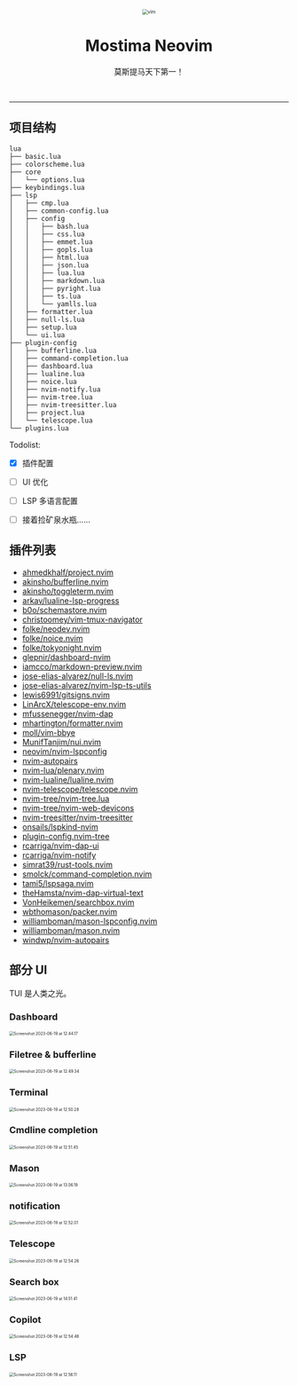 <div align="center">
  <img src="http://magenta-note-1305707521.coscd.myqcloud.com/vim.png" alt="vim" style="zoom:60%;" />
  
  # Mostima Neovim
  
  <p>莫斯提马天下第一！</p>
  <br>
</div>

***



## 项目结构

```shell
lua
├── basic.lua
├── colorscheme.lua
├── core
│   └── options.lua
├── keybindings.lua
├── lsp
│   ├── cmp.lua
│   ├── common-config.lua
│   ├── config
│   │   ├── bash.lua
│   │   ├── css.lua
│   │   ├── emmet.lua
│   │   ├── gopls.lua
│   │   ├── html.lua
│   │   ├── json.lua
│   │   ├── lua.lua
│   │   ├── markdown.lua
│   │   ├── pyright.lua
│   │   ├── ts.lua
│   │   └── yamlls.lua
│   ├── formatter.lua
│   ├── null-ls.lua
│   ├── setup.lua
│   └── ui.lua
├── plugin-config
│   ├── bufferline.lua
│   ├── command-completion.lua
│   ├── dashboard.lua
│   ├── lualine.lua
│   ├── noice.lua
│   ├── nvim-notify.lua
│   ├── nvim-tree.lua
│   ├── nvim-treesitter.lua
│   ├── project.lua
│   └── telescope.lua
└── plugins.lua
```

Todolist: 

* [x] 插件配置
* [ ] UI 优化
* [ ] LSP 多语言配置

* [ ] 接着捡矿泉水瓶......



## 插件列表

+ [ahmedkhalf/project.nvim](https://github.com/ahmedkhalf/project.nvim)
+ [akinsho/bufferline.nvim](https://github.com/akinsho/bufferline.nvim)
+ [akinsho/toggleterm.nvim](https://github.com/akinsho/toggleterm.nvim)
+ [arkav/lualine-lsp-progress](https://github.com/arkav/lualine-lsp-progress)
+ [b0o/schemastore.nvim](https://github.com/b0o/schemastore.nvim)
+ [christoomey/vim-tmux-navigator](https://github.com/christoomey/vim-tmux-navigator)
+ [folke/neodev.nvim](https://github.com/folke/neodev.nvim)
+ [folke/noice.nvim](https://github.com/folke/noice.nvim)
+ [folke/tokyonight.nvim](https://github.com/folke/tokyonight.nvim)
+ [glepnir/dashboard-nvim](https://github.com/glepnir/dashboard-nvim)
+ [iamcco/markdown-preview.nvim](https://github.com/iamcco/markdown-preview.nvim)
+ [jose-elias-alvarez/null-ls.nvim](https://github.com/jose-elias-alvarez/null-ls.nvim)
+ [jose-elias-alvarez/nvim-lsp-ts-utils](https://github.com/jose-elias-alvarez/nvim-lsp-ts-utils)
+ [lewis6991/gitsigns.nvim](https://github.com/lewis6991/gitsigns.nvim)
+ [LinArcX/telescope-env.nvim](https://github.com/LinArcX/telescope-env.nvim)
+ [mfussenegger/nvim-dap](https://github.com/mfussenegger/nvim-dap)
+ [mhartington/formatter.nvim](https://github.com/mhartington/formatter.nvim)
+ [moll/vim-bbye](https://github.com/moll/vim-bbye)
+ [MunifTanjim/nui.nvim](https://github.com/MunifTanjim/nui.nvim)
+ [neovim/nvim-lspconfig](https://github.com/neovim/nvim-lspconfig)
+ [nvim-autopairs](https://github.com/nvim-autopairs)
+ [nvim-lua/plenary.nvim](https://github.com/nvim-lua/plenary.nvim)
+ [nvim-lualine/lualine.nvim](https://github.com/nvim-lualine/lualine.nvim)
+ [nvim-telescope/telescope.nvim](https://github.com/nvim-telescope/telescope.nvim)
+ [nvim-tree/nvim-tree.lua](https://github.com/nvim-tree/nvim-tree.lua)
+ [nvim-tree/nvim-web-devicons](https://github.com/nvim-tree/nvim-web-devicons)
+ [nvim-treesitter/nvim-treesitter](https://github.com/nvim-treesitter/nvim-treesitter)
+ [onsails/lspkind-nvim](https://github.com/onsails/lspkind-nvim)
+ [plugin-config.nvim-tree](https://github.com/plugin-config.nvim-tree)
+ [rcarriga/nvim-dap-ui](https://github.com/rcarriga/nvim-dap-ui)
+ [rcarriga/nvim-notify](https://github.com/rcarriga/nvim-notify)
+ [simrat39/rust-tools.nvim](https://github.com/simrat39/rust-tools.nvim)
+ [smolck/command-completion.nvim](https://github.com/smolck/command-completion.nvim)
+ [tami5/lspsaga.nvim](https://github.com/tami5/lspsaga.nvim)
+ [theHamsta/nvim-dap-virtual-text](https://github.com/theHamsta/nvim-dap-virtual-text)
+ [VonHeikemen/searchbox.nvim](https://github.com/VonHeikemen/searchbox.nvim)
+ [wbthomason/packer.nvim](https://github.com/wbthomason/packer.nvim)
+ [williamboman/mason-lspconfig.nvim](https://github.com/williamboman/mason-lspconfig.nvim)
+ [williamboman/mason.nvim](https://github.com/williamboman/mason.nvim)
+ [windwp/nvim-autopairs](https://github.com/windwp/nvim-autopairs)



## 部分 UI

TUI 是人类之光。

### Dashboard

<img src="http://magenta-note-1305707521.coscd.myqcloud.com/Screenshot%202023-06-19%20at%2012.44.17.png" alt="Screenshot 2023-06-19 at 12.44.17" style="zoom:50%;" />



### Filetree & bufferline

<img src="http://magenta-note-1305707521.coscd.myqcloud.com/Screenshot%202023-06-19%20at%2012.49.34.png" alt="Screenshot 2023-06-19 at 12.49.34" style="zoom:50%;" />



### Terminal

<img src="http://magenta-note-1305707521.coscd.myqcloud.com/Screenshot%202023-06-19%20at%2012.50.28.png" alt="Screenshot 2023-06-19 at 12.50.28" style="zoom:50%;" />



### Cmdline completion

<img src="http://magenta-note-1305707521.coscd.myqcloud.com/Screenshot%202023-06-19%20at%2012.51.45.png" alt="Screenshot 2023-06-19 at 12.51.45" style="zoom:50%;" />



### Mason

<img src="http://magenta-note-1305707521.coscd.myqcloud.com/Screenshot%202023-06-19%20at%2013.06.19.png" alt="Screenshot 2023-06-19 at 13.06.19" style="zoom:50%;" />



### notification

<img src="http://magenta-note-1305707521.coscd.myqcloud.com/Screenshot%202023-06-19%20at%2012.52.01.png" alt="Screenshot 2023-06-19 at 12.52.01" style="zoom:50%;" />



### Telescope

<img src="http://magenta-note-1305707521.coscd.myqcloud.com/Screenshot%202023-06-19%20at%2012.54.26.png" alt="Screenshot 2023-06-19 at 12.54.26" style="zoom:50%;" />



### Search box

<img src="http://magenta-note-1305707521.coscd.myqcloud.com/Screenshot%202023-06-19%20at%2014.51.41.png" alt="Screenshot 2023-06-19 at 14.51.41" style="zoom:50%;" />



### Copilot

<img src="http://magenta-note-1305707521.coscd.myqcloud.com/Screenshot%202023-06-19%20at%2012.54.46.png" alt="Screenshot 2023-06-19 at 12.54.46" style="zoom:50%;" />



### LSP

<img src="http://magenta-note-1305707521.coscd.myqcloud.com/Screenshot%202023-06-19%20at%2012.56.11.png" alt="Screenshot 2023-06-19 at 12.56.11" style="zoom:50%;" />

